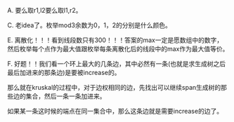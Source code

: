A. 要么取r1,l2要么取l1,r2。

C. 老idea了。枚举mod3余数为0，1，2的分别是什么颜色。

E. 离散化！！！看到线段数只有300！！！答案的max一定是愿数组中的数字，然后枚举每个点作为最大值跟枚举每条离散化后的线段中的max作为最大值等价。

F. 好题！！我们看一个环上最大的几条边，其中必然有一条(也就是求生成树之后最后加进来的那条边)是要被increase的。

   那么就在kruskal的过程中，对于边权相同的边，先找出可以继续span生成树的那些边的集合，然后一条一条加进来。
   
   如果某一条这时候的端点在同一集合中，那么这条边就是需要increase的边了。
